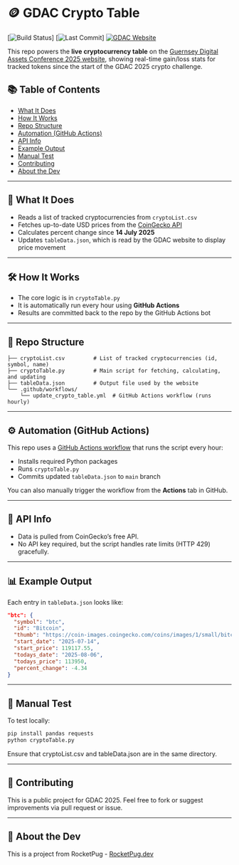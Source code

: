 # 🪙 GDAC Crypto Table

[![Build Status](https://github.com/ShaneM9/GDAC_cryptoTable/actions/workflows/update_crypto_table.yml/badge.svg)]
[![Last Commit](https://img.shields.io/github/last-commit/ShaneM9/GDAC_cryptoTable)]
[![GDAC Website](https://img.shields.io/badge/Visit%20GDAC%20Site-Click%20Here-blue)](https://digitalconferenceguernsey.gg/crypto-game)

This repo powers the **live cryptocurrency table** on the [Guernsey Digital Assets Conference 2025 website](https://digitalconferenceguernsey.gg/crypto-game), showing real-time gain/loss stats for tracked tokens since the start of the GDAC 2025 crypto challenge.

## 📚 Table of Contents

- [What It Does](#-what-it-does)
- [How It Works](#-how-it-works)
- [Repo Structure](#-repo-structure)
- [Automation (GitHub Actions)](#-automation-github-actions)
- [API Info](#-api-info)
- [Example Output](#-example-output)
- [Manual Test](#-manual-test)
- [Contributing](#-contributing)
- [About the Dev](#-about-the-dev)

---

## 📌 What It Does

- Reads a list of tracked cryptocurrencies from `cryptoList.csv`
- Fetches up-to-date USD prices from the [CoinGecko API](https://www.coingecko.com/en/api)
- Calculates percent change since **14 July 2025**
- Updates `tableData.json`, which is read by the GDAC website to display price movement

---

## 🛠 How It Works

- The core logic is in `cryptoTable.py`
- It is automatically run every hour using **GitHub Actions**
- Results are committed back to the repo by the GitHub Actions bot

---

## 📁 Repo Structure

```.
├── cryptoList.csv         # List of tracked cryptocurrencies (id, symbol, name)
├── cryptoTable.py         # Main script for fetching, calculating, and updating
├── tableData.json         # Output file used by the website
└── .github/workflows/
    └── update_crypto_table.yml  # GitHub Actions workflow (runs hourly)
```

---

## ⚙️ Automation (GitHub Actions)

This repo uses a [GitHub Actions workflow](.github/workflows/update_crypto_table.yml) that runs the script every hour:

- Installs required Python packages
- Runs `cryptoTable.py`
- Commits updated `tableData.json` to `main` branch

You can also manually trigger the workflow from the **Actions** tab in GitHub.

---

## 🔐 API Info

- Data is pulled from CoinGecko’s free API.
- No API key required, but the script handles rate limits (HTTP 429) gracefully.

---

## 📊 Example Output

Each entry in `tableData.json` looks like:

```json
"btc": {
  "symbol": "btc",
  "id": "Bitcoin",
  "thumb": "https://coin-images.coingecko.com/coins/images/1/small/bitcoin.png",
  "start_date": "2025-07-14",
  "start_price": 119117.55,
  "todays_date": "2025-08-06",
  "todays_price": 113950,
  "percent_change": -4.34
}
```

---

## 🧪 Manual Test

To test locally:

```bash
pip install pandas requests
python cryptoTable.py
```

Ensure that cryptoList.csv and tableData.json are in the same directory.

---

## 🤝 Contributing

This is a public project for GDAC 2025. Feel free to fork or suggest improvements via pull request or issue.

---

## 🐶 About the Dev

This is a project from RocketPug - [RocketPug.dev](https://www.rocketpug.dev)
